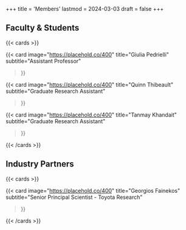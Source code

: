 +++
title = 'Members'
lastmod = 2024-03-03
draft = false
+++

## Faculty & Students

{{< cards >}}

{{< card
    image="https://placehold.co/400"
    title="Giulia Pedrielli"
    subtitle="Assistant Professor"
>}}

{{< card
    image="https://placehold.co/400"
    title="Quinn Thibeault"
    subtitle="Graduate Research Assistant"
>}}

{{< card
    image="https://placehold.co/400"
    title="Tanmay Khandait"
    subtitle="Graduate Research Assistant"
>}}

{{< /cards >}}

## Industry Partners

{{< cards >}}

{{< card
    image="https://placehold.co/400"
    title="Georgios Fainekos"
    subtitle="Senior Principal Scientist - Toyota Research"
>}}

{{< /cards >}}
